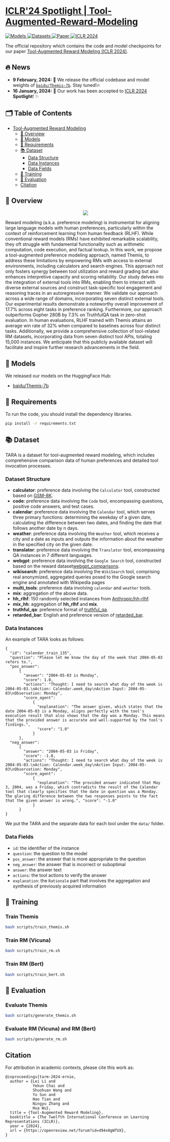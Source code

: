 # [ICLR'24 Spotlight | Tool-Augmented-Reward-Modeling](https://arxiv.org/abs/2310.01045)

   <a href="https://huggingface.co/baidu" target="_blank">
      <img alt="Models" src="https://img.shields.io/badge/🤗-Models-blue" />
   </a>
   <a href="https://huggingface.co/datasets/baidu/TARA" target="_blank">
      <img alt="Datasets" src="https://img.shields.io/badge/📚-Datasets-green" />
   </a>
  <a href="https://arxiv.org/abs/2310.01045" target="_blank">
      <img alt="Paper" src="https://img.shields.io/badge/📜-Paper-purple" />
   </a>
  <a href="https://iclr.cc/Conferences/2024" target="_blank">
      <img alt="ICLR 2024" src="https://img.shields.io/badge/Proceedings-ICLR2024-red" />
   </a>



The official repository which contains the code and model checkpoints for our paper [Tool-Augmented Reward Modeling (ICLR 2024)](https://openreview.net/pdf?id=d94x0gWTUX).


## 🔥 News
* **9 February, 2024:** 🎉 We release the official codebase and model weights of [`baidu/Themis-7b`](https://huggingface.co/baidu/Themis-7b). Stay tuned!🔥
* **16 January, 2024:** 🎉 Our work has been accepted to [ICLR 2024](https://iclr.cc/Conferences/2024) **Spotlight**! ✨

## 🗂️ Table of Contents

- [Tool-Augmented Reward Modeling](#tool-augmented-reward-modeling)
  - [🌟 Overview](#-overview)
  - [📌 Models](#-models)
  - [📕 Requirements](#-requirements)
  - [📚 Dataset](#-dataset)
    - [Data Structure](#dataset-structure)
    - [Data Instances](#data-instances)
    - [Data Fields](#data-fields)
  - [🚀 Training](#-training)
  - [🚁 Evaluation](#-evaluation)
  - [Citation](#citation)

## 🌟 Overview

<div align="center">
  <img src="resource/model.png">
</div>

Reward modeling (a.k.a. preference modeling) is instrumental for aligning large language models with human preferences, particularly within the context of reinforcement learning from human feedback (RLHF). While conventional reward models (RMs) have exhibited remarkable scalability, they oft struggle with fundamental functionality such as arithmetic computation, code execution, and factual lookup. In this work, we propose a tool-augmented preference modeling approach, named Themis, to address these limitations by empowering RMs with access to external environments, including calculators and search engines. 
This approach not only fosters synergy between tool utilization and reward grading but also enhances interpretive capacity and scoring reliability.
Our study delves into the integration of external tools into RMs, enabling them to interact with diverse external sources and construct task-specific tool engagement and reasoning traces in an autoregressive manner. We validate our approach across a wide range of domains, incorporating seven distinct external tools. Our experimental results demonstrate a noteworthy overall improvement of 17.7% across eight tasks in preference ranking. Furthermore, our approach outperforms Gopher 280B by 7.3\% on TruthfulQA task in zero-shot evaluation. In human evaluations, RLHF trained with Themis attains an average win rate of 32\% when compared to baselines across four distinct tasks. Additionally, we provide a comprehensive collection of tool-related RM datasets, incorporating data from seven distinct tool APIs, totaling 15,000 instances. We anticipate that this publicly available dataset will facilitate and inspire further research advancements in the field.


## 📌 Models

We released our models on the HuggingFace Hub:

* [baidu/Themis-7b](https://huggingface.co/baidu/Themis-7b)


## 📕 Requirements

To run the code, you should install the dependency libraries.

```bash
pip install -r requirements.txt
```

## 📚 Dataset
TARA is a dataset for tool-augmented reward modeling, which includes comprehensive comparison data of human preferences and detailed tool invocation processes.

### Dataset Structure

- **calculator**: preference data involving the `Calculator` tool, constructed based on [GSM-8K](https://huggingface.co/datasets/gsm8k).
- **code**: preference data involving the `Code` tool, encompassing questions, positive code answers, and test cases.
- **calendar**: preference data involving the `Calendar` tool, which serves three primary functions: determining the weekday of a given date, calculating the difference between two dates, and finding the date that follows another date by n days.
- **weather**: preference data involving the `Weather` tool, which receives a city and a date as inputs and outputs the information about the weather in the specified city on the given date.
- **translator**: preference data involving the `Translator` tool, encompassing QA instances in 7 different languages.
- **webgpt**: preference data involving the `Google Search` tool, constructed based on the reward dataset[webgpt_comparisons](https://huggingface.co/datasets/openai/webgpt_comparisons).
- **wikisearch**: preference data involving the `WikiSearch` tool, comprising real anonymized, aggregated queries posed to the Google search engine and annotated with Wikipedia pages
- **multi_tools**: preference data involving `calendar` and `weather` tools.
- **mix**: aggregation of the above data.
- **hh_rlhf**: 150 randomly selected instances from [Anthropic/hh-rlhf](https://huggingface.co/datasets/Anthropic/hh-rlhf).
- **mix_hh**: aggregation of **hh_rlhf** and **mix**.
- **truthful_qa**: preference format of [truthful_qa](https://huggingface.co/datasets/truthful_qa).
- **retarded_bar**: English and preference version of [retarded_bar](https://huggingface.co/datasets/hugfaceguy0001/retarded_bar).

### Data Instances

An example of TARA looks as follows:

```text
{
  "id": "calendar_train_135", 
  "question": "Please let me know the day of the week that 2004-05-03 refers to.", 
  "pos_answer": 
      {
        "answer": "2004-05-03 is Monday", 
        "score": 1.0, 
        "actions": "Thought: I need to search what day of the week is 2004-05-03.\nAction: Calendar.week_day\nAction Input: 2004-05-03\nObservation: Monday", 
        "score_agent": 
            {
              "explanation": "The answer given, which states that the date 2004-05-03 is a Monday, aligns perfectly with the tool's execution result that also shows that the day was a Monday. This means that the provided answer is accurate and well-supported by the tool's findings.", 
              "score": "1.0"
            }
      }, 
  "neg_answer": 
      {
        "answer": "2004-05-03 is Friday", 
        "score": -1.0, 
        "actions": "Thought: I need to search what day of the week is 2004-05-03.\nAction: Calendar.week_day\nAction Input: 2004-05-03\nObservation: Monday", 
        "score_agent": 
            {
              "explanation": "The provided answer indicated that May 3, 2004, was a Friday, which contradicts the result of the Calendar tool that clearly specifies that the date in question was a Monday. The glaring difference between the two responses points to the fact that the given answer is wrong.", "score": "-1.0"
            }
      }
}
```

We put the TARA and the separate data for each tool under the `data/` folder.

### Data Fields
- `id`: the identifier of the instance
- `question`: the question to the model
- `pos_answer`: the answer that is more appropriate to the question
- `neg_answer`: the answer that is incorrect or suboptimal
- `answer`: the answer text
- `actions`: the tool actions to verify the answer
- `explanation`: the `Rationale` part that involves the aggregation and synthesis of previously acquired information

## 🚀 Training

### Train Themis
```bash
bash scripts/train_themis.sh
```

### Train RM (Vicuna)
```bash
bash scripts/train_rm.sh
```

### Train RM (Bert)

```bash
bash scripts/train_bert.sh
```

## 🚁 Evaluation

### Evaluate Themis
```bash
bash scripts/generate_themis.sh
```

### Evaluate RM (Vicuna) and RM (Bert)
```bash
bash scripts/generate_rm.sh
```


## Citation

For attribution in academic contexts, please cite this work as:

```
@inproceedings{tarm-2024-ernie,
  author = {Lei Li and
            Yekun Chai and
            Shuohuan Wang and
            Yu Sun and
            Hao Tian and
            Ningyu Zhang and
            Hua Wu},
  title = {Tool-Augmented Reward Modeling},
  booktitle = {The Twelfth International Conference on Learning Representations (ICLR)},
  year = {2024},
  url = {https://openreview.net/forum?id=d94x0gWTUX},
}
```
